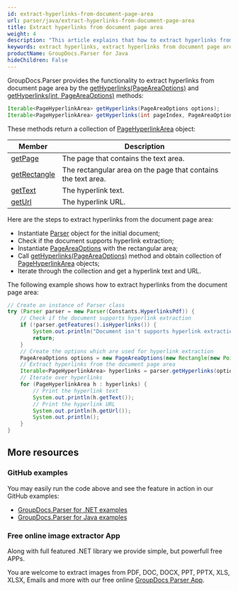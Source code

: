```yaml
---
id: extract-hyperlinks-from-document-page-area
url: parser/java/extract-hyperlinks-from-document-page-area
title: Extract hyperlinks from document page area
weight: 4
description: "This article explains that how to extract hyperlinks from document page area."
keywords: extract hyperlinks, extract hyperlinks from document page area
productName: GroupDocs.Parser for Java
hideChildren: False
---
```


GroupDocs.Parser provides the functionality to extract hyperlinks from document page area by the [getHyperlinks(PageAreaOptions)](https://reference.groupdocs.com/parser/java/com.groupdocs.parser/Parser#getHyperlinks(com.groupdocs.parser.options.PageAreaOptions)) and [getHyperlinks(int, PageAreaOptions)](https://reference.groupdocs.com/parser/java/com.groupdocs.parser/Parser#getHyperlinks(int,%20com.groupdocs.parser.options.PageAreaOptions)) methods:

```java
Iterable<PageHyperlinkArea> getHyperlinks(PageAreaOptions options);
Iterable<PageHyperlinkArea> getHyperlinks(int pageIndex, PageAreaOptions options);
```

These methods return a collection of [PageHyperlinkArea](https://reference.groupdocs.com/parser/java/com.groupdocs.parser.data/PageHyperlinkArea) object:

| Member | Description |
| --- | --- |
| [getPage](https://reference.groupdocs.com/parser/java/com.groupdocs.parser.data/PageArea#getPage()) | The page that contains the text area. |
| [getRectangle](https://reference.groupdocs.com/parser/java/com.groupdocs.parser.data/PageArea#getRectangle()) | The rectangular area on the page that contains the text area. |
| [getText](https://reference.groupdocs.com/parser/java/com.groupdocs.parser.data/PageHyperlinkArea#getText()) | The hyperlink text. |
| [getUrl](https://reference.groupdocs.com/parser/java/com.groupdocs.parser.data/PageHyperlinkArea#getUrl()) | The hyperlink URL. |

Here are the steps to extract hyperlinks from the document page area:

* Instantiate [Parser](https://reference.groupdocs.com/java/parser/com.groupdocs.parser/Parser) object for the initial document;
* Check if the document supports hyperlink extraction;
* Instantiate [PageAreaOptions](https://reference.groupdocs.com/parser/java/com.groupdocs.parser.options/PageAreaOptions) with the rectangular area;
* Call [getHyperlinks(PageAreaOptions)](https://reference.groupdocs.com/parser/java/com.groupdocs.parser/Parser#getHyperlinks(com.groupdocs.parser.options.PageAreaOptions)) method and obtain collection of [PageHyperlinkArea](https://reference.groupdocs.com/parser/java/com.groupdocs.parser.data/PageHyperlinkArea) objects;
* Iterate through the collection and get a hyperlink text and URL.

The following example shows how to extract hyperlinks from the document page area:

```java
// Create an instance of Parser class
try (Parser parser = new Parser(Constants.HyperlinksPdf)) {
    // Check if the document supports hyperlink extraction
    if (!parser.getFeatures().isHyperlinks()) {
        System.out.println("Document isn't supports hyperlink extraction.");
        return;
    }
    // Create the options which are used for hyperlink extraction
    PageAreaOptions options = new PageAreaOptions(new Rectangle(new Point(380, 90), new Size(150, 50)));
    // Extract hyperlinks from the document page area
    Iterable<PageHyperlinkArea> hyperlinks = parser.getHyperlinks(options);
    // Iterate over hyperlinks
    for (PageHyperlinkArea h : hyperlinks) {
        // Print the hyperlink text
        System.out.println(h.getText());
        // Print the hyperlink URL
        System.out.println(h.getUrl());
        System.out.println();
    }
}
```

## More resources

### GitHub examples

You may easily run the code above and see the feature in action in our GitHub examples:

- [GroupDocs.Parser for .NET examples](https://github.com/groupdocs-parser/GroupDocs.Parser-for-.NET)
- [GroupDocs.Parser for Java examples](https://github.com/groupdocs-parser/GroupDocs.Parser-for-Java)

### Free online image extractor App

Along with full featured .NET library we provide simple, but powerfull free APPs.

You are welcome to extract images from PDF, DOC, DOCX, PPT, PPTX, XLS, XLSX, Emails and more with our free online [GroupDocs Parser App](https://products.groupdocs.app/parser).